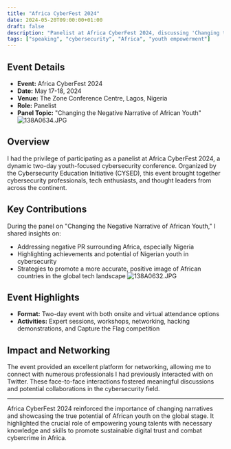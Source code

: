 ```yaml
---
title: "Africa CyberFest 2024"
date: 2024-05-20T09:00:00+01:00
draft: false
description: "Panelist at Africa CyberFest 2024, discussing 'Changing the Negative Narrative of African Youth'"
tags: ["speaking", "cybersecurity", "Africa", "youth empowerment"]
---
```


## Event Details

- **Event:** Africa CyberFest 2024
- **Date:** May 17-18, 2024
- **Venue:** The Zone Conference Centre, Lagos, Nigeria
- **Role:** Panelist
- **Panel Topic:** "Changing the Negative Narrative of African Youth"
![138A0634.JPG](../../../assets/img/138A0634.JPG)
## Overview

I had the privilege of participating as a panelist at Africa CyberFest 2024, a dynamic two-day youth-focused cybersecurity conference. Organized by the Cybersecurity Education Initiative (CYSED), this event brought together cybersecurity professionals, tech enthusiasts, and thought leaders from across the continent.

## Key Contributions

During the panel on "Changing the Negative Narrative of African Youth," I shared insights on:

- Addressing negative PR surrounding Africa, especially Nigeria
- Highlighting achievements and potential of Nigerian youth in cybersecurity
- Strategies to promote a more accurate, positive image of African countries in the global tech landscape
![138A0632.JPG](../../../assets/img/138A0632.JPG)
## Event Highlights

- **Format:** Two-day event with both onsite and virtual attendance options
- **Activities:** Expert sessions, workshops, networking, hacking demonstrations, and Capture the Flag competition

## Impact and Networking

The event provided an excellent platform for networking, allowing me to connect with numerous professionals I had previously interacted with on Twitter. These face-to-face interactions fostered meaningful discussions and potential collaborations in the cybersecurity field.

---

Africa CyberFest 2024 reinforced the importance of changing narratives and showcasing the true potential of African youth on the global stage. It highlighted the crucial role of empowering young talents with necessary knowledge and skills to promote sustainable digital trust and combat cybercrime in Africa.
